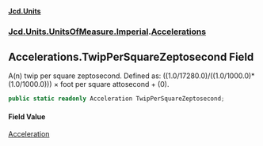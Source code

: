 #### [Jcd.Units](index.md 'index')
### [Jcd.Units.UnitsOfMeasure.Imperial](Jcd.Units.UnitsOfMeasure.Imperial.md 'Jcd.Units.UnitsOfMeasure.Imperial').[Accelerations](Accelerations.md 'Jcd.Units.UnitsOfMeasure.Imperial.Accelerations')

## Accelerations.TwipPerSquareZeptosecond Field

A(n) twip per square zeptosecond. Defined as: ((1.0/17280.0)/((1.0/1000.0)*(1.0/1000.0))) × foot per square attosecond + (0).

```csharp
public static readonly Acceleration TwipPerSquareZeptosecond;
```

#### Field Value
[Acceleration](Acceleration.md 'Jcd.Units.UnitTypes.Acceleration')